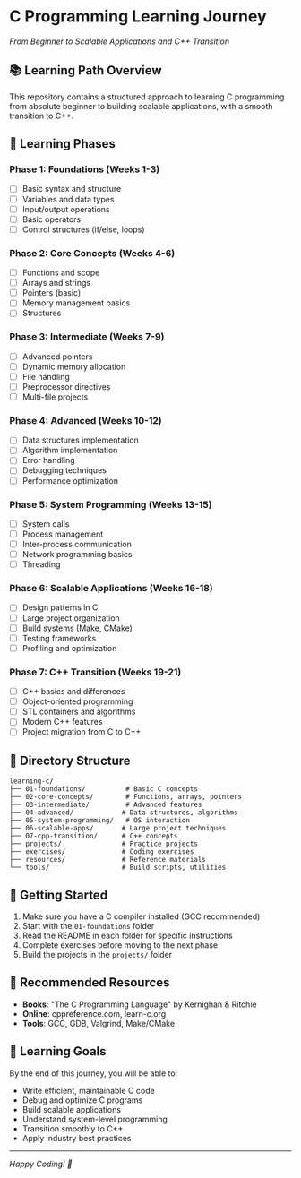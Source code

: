 # C Programming Learning Journey
*From Beginner to Scalable Applications and C++ Transition*

## 📚 Learning Path Overview

This repository contains a structured approach to learning C programming from absolute beginner to building scalable applications, with a smooth transition to C++.

## 🎯 Learning Phases

### Phase 1: Foundations (Weeks 1-3)
- [ ] Basic syntax and structure
- [ ] Variables and data types
- [ ] Input/output operations
- [ ] Basic operators
- [ ] Control structures (if/else, loops)

### Phase 2: Core Concepts (Weeks 4-6)
- [ ] Functions and scope
- [ ] Arrays and strings
- [ ] Pointers (basic)
- [ ] Memory management basics
- [ ] Structures

### Phase 3: Intermediate (Weeks 7-9)
- [ ] Advanced pointers
- [ ] Dynamic memory allocation
- [ ] File handling
- [ ] Preprocessor directives
- [ ] Multi-file projects

### Phase 4: Advanced (Weeks 10-12)
- [ ] Data structures implementation
- [ ] Algorithm implementation
- [ ] Error handling
- [ ] Debugging techniques
- [ ] Performance optimization

### Phase 5: System Programming (Weeks 13-15)
- [ ] System calls
- [ ] Process management
- [ ] Inter-process communication
- [ ] Network programming basics
- [ ] Threading

### Phase 6: Scalable Applications (Weeks 16-18)
- [ ] Design patterns in C
- [ ] Large project organization
- [ ] Build systems (Make, CMake)
- [ ] Testing frameworks
- [ ] Profiling and optimization

### Phase 7: C++ Transition (Weeks 19-21)
- [ ] C++ basics and differences
- [ ] Object-oriented programming
- [ ] STL containers and algorithms
- [ ] Modern C++ features
- [ ] Project migration from C to C++

## 📁 Directory Structure

```
learning-c/
├── 01-foundations/          # Basic C concepts
├── 02-core-concepts/        # Functions, arrays, pointers
├── 03-intermediate/         # Advanced features
├── 04-advanced/            # Data structures, algorithms
├── 05-system-programming/   # OS interaction
├── 06-scalable-apps/       # Large project techniques
├── 07-cpp-transition/      # C++ concepts
├── projects/               # Practice projects
├── exercises/              # Coding exercises
├── resources/              # Reference materials
└── tools/                  # Build scripts, utilities
```

## 🚀 Getting Started

1. Make sure you have a C compiler installed (GCC recommended)
2. Start with the `01-foundations` folder
3. Read the README in each folder for specific instructions
4. Complete exercises before moving to the next phase
5. Build the projects in the `projects/` folder

## 📖 Recommended Resources

- **Books**: "The C Programming Language" by Kernighan & Ritchie
- **Online**: cppreference.com, learn-c.org
- **Tools**: GCC, GDB, Valgrind, Make/CMake

## 🎯 Learning Goals

By the end of this journey, you will be able to:
- Write efficient, maintainable C code
- Debug and optimize C programs
- Build scalable applications
- Understand system-level programming
- Transition smoothly to C++
- Apply industry best practices

---
*Happy Coding! 🚀*
